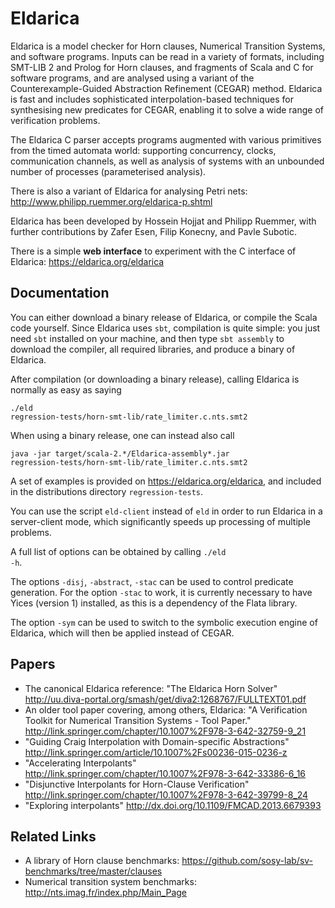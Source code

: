 Eldarica
========

Eldarica is a model checker for Horn clauses, Numerical Transition
Systems, and software programs. Inputs can be read in a variety of
formats, including SMT-LIB 2 and Prolog for Horn clauses, and fragments of
Scala and C for software programs, and are analysed using a variant of the
Counterexample-Guided Abstraction
Refinement (CEGAR) method. Eldarica is fast and includes sophisticated
interpolation-based techniques for synthesising new predicates for
CEGAR, enabling it to solve a wide range of verification problems.

The Eldarica C parser accepts programs augmented with various primitives
from the timed automata world: supporting concurrency, clocks, communication
channels, as well as analysis of systems with an unbounded number of
processes (parameterised analysis).

There is also a variant of Eldarica for analysing Petri nets: http://www.philipp.ruemmer.org/eldarica-p.shtml

Eldarica has been developed by Hossein Hojjat and Philipp Ruemmer,
with further contributions by Zafer Esen, Filip Konecny, and Pavle Subotic.

There is a simple **web interface** to experiment with the C interface
of Eldarica:
https://eldarica.org/eldarica

Documentation
-------------

You can either download a binary release of Eldarica, or compile the Scala
code yourself. Since Eldarica uses <code>sbt</code>, compilation is quite
simple: you just need <code>sbt</code> installed on your machine,
and then type <code>sbt assembly</code> to download the compiler, all
required libraries, and produce a binary of Eldarica.

After compilation (or downloading a binary release), calling Eldarica
is normally as easy as saying

  <code>./eld regression-tests/horn-smt-lib/rate_limiter.c.nts.smt2</code>

When using a binary release, one can instead also call

  <code>java -jar target/scala-2.\*/Eldarica-assembly\*.jar regression-tests/horn-smt-lib/rate_limiter.c.nts.smt2</code>

A set of examples is provided on https://eldarica.org/eldarica, and included
in the distributions directory <code>regression-tests</code>.

You can use the script <code>eld-client</code> instead of
<code>eld</code> in order to run Eldarica in a server-client mode,
which significantly speeds up processing of multiple problems.

A full list of options can be obtained by calling <code>./eld -h</code>.

The options <code>-disj</code>, <code>-abstract</code>, <code>-stac</code> can be used to control
predicate generation. For the option <code>-stac</code> to work, it is currently necessary to have Yices (version 1) installed, as this is a dependency of the Flata library.

The option <code>-sym</code> can be used to switch to the symbolic execution engine of Eldarica, which will then be applied instead of CEGAR.

Papers
------

* The canonical Eldarica reference:
  "The Eldarica Horn Solver"
  http://uu.diva-portal.org/smash/get/diva2:1268767/FULLTEXT01.pdf
* An older tool paper covering, among others, Eldarica:
  "A Verification Toolkit for Numerical Transition Systems - Tool Paper."
  http://link.springer.com/chapter/10.1007%2F978-3-642-32759-9_21
* "Guiding Craig Interpolation with Domain-specific Abstractions"
  http://link.springer.com/article/10.1007%2Fs00236-015-0236-z
* "Accelerating Interpolants"
  http://link.springer.com/chapter/10.1007%2F978-3-642-33386-6_16
* "Disjunctive Interpolants for Horn-Clause Verification"
  http://link.springer.com/chapter/10.1007%2F978-3-642-39799-8_24
* "Exploring interpolants"
  http://dx.doi.org/10.1109/FMCAD.2013.6679393

Related Links
-------------

* A library of Horn clause benchmarks:
  https://github.com/sosy-lab/sv-benchmarks/tree/master/clauses
* Numerical transition system benchmarks:
  http://nts.imag.fr/index.php/Main_Page

